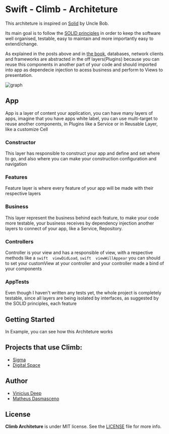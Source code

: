 # Swift - Climb - Architeture

This architeture is inspired on [Solid](https://en.wikipedia.org/wiki/SOLID) by Uncle Bob.

Its main goal is to follow the [SOLID principles](https://en.wikipedia.org/wiki/SOLID) in order to keep the software well organised, testable, easy to maintain and more importantly easy to extend/change.

As explained in the posts above and in [the book](https://www.amazon.com/Beginning-Principles-Patterns-ASP-NET-Developers/dp/1484218477), databases, network clients and frameworks are abstracted in the off layers(Plugins) because you can reuse this components in another part of your code and should imported into app as dependecie injection to acess business and perform to Views to presentation.


![graph](
https://user-images.githubusercontent.com/32227073/66717437-65884580-edaf-11e9-895e-326fd78ff3eb.png)

## App
App is a layer of content your application, you can have many layers of apps, imagine that you have apps white label, you can use multi-target to reuse another components, in Plugins like a Service or in Reusable Layer, like a customize Cell 

### Constructor
This layer has responsible to construct your app and define and set where to go, and also  where you can make your construction configuration and navigation

### Features
Feature layer is where every feature of your app will be made with their respective layers

### Business
This layer represent the business behind each feature, to make your code more testable, your business receives by 
dependency injection another layers to connect of your app, like a Service, Repository.

### Controllers
Controller is your view and has a responsible of view, with a respective methods like a ```swift  viewDidLoad```, ```swift  viewWillAppear``` you can should to set your customView at your controller and your controller made a bind of your components


### AppTests

Even though I haven't written any tests yet, the whole project is completely testable, since all layers are being isolated by interfaces, as suggested by the SOLID principles, each feature 

## Getting Started
In Example, you can see how this Architeture works

## Projects that use Climb:
* [Sigma](https://github.com/ViniciusDeep/Sigma) 
* [Digital Space](https://github.com/ViniciusDeep/Digital-Space) 


## Author 

* [Vinicius Deep](https://github.com/ViniciusDeep) 
* [Matheus Dasmasceno](https://github.com/damascenomatheus) 


## License

**Climb Architeture** is under MIT license. See the [LICENSE](LICENSE) file for more info.
